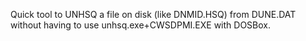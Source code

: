 Quick tool to UNHSQ a file on disk (like DNMID.HSQ) from DUNE.DAT without having to use unhsq.exe+CWSDPMI.EXE with DOSBox.
